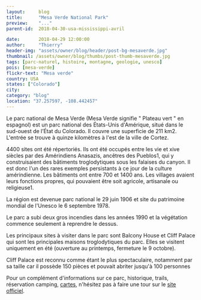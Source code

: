 ```yaml
---
layout:     blog
title:      "Mesa Verde National Park"
preview:    "..."
parent-id:  2018-04-30-usa-mississippi-avril

date:       2018-04-29 12:00:00
author:     "Thierry"
header-img: "assets/owner/blog/header/post-bg-mesaverde.jpg"
thumbnail: /assets/owner/blog/thumbs/post-thumb-mesaverde.jpg
tags: [parc-naturel, histoire, montagne, geologie, unesco]
pois: [mesa-verde]
flickr-text: "Mesa verde"
country: USA 
states: ["Colorado"]
city: 
category: "blog"
location: "37.257597, -108.442457"
---
```



Le parc national de Mesa Verde (Mesa Verde signifie " Plateau vert " en espagnol) est un parc national des États-Unis d'Amérique, situé dans le sud-ouest de l’État du Colorado. Il couvre une superficie de 211 km2. L'entrée se trouve à quinze kilomètres à l'est de la ville de Cortez.

4400 sites ont été répertoriés. Ils ont été occupés entre les vie et xive siècles par des Amérindiens Anasazis, ancêtres des Pueblos1, qui y construisaient des bâtiments troglodytiques sous les falaises du canyon. Il est donc l'un des rares exemples persistants à ce jour de la culture amérindienne. Les bâtiments ont entre 700 et 1400 ans. Les villages avaient leurs fonctions propres, qui pouvaient être soit agricole, artisanale ou religieuse1.

La région est devenue parc national le 29 juin 1906 et site du patrimoine mondial de l'Unesco le 6 septembre 1978.

Le parc a subi deux gros incendies dans les années 1990 et la végétation commence seulement à reprendre le dessus.

Les principaux sites à visiter dans le parc sont Balcony House et Cliff Palace qui sont les principales maisons troglodytiques du parc. Elles se visitent uniquement en été (ouverture au printemps, fermeture le 9 octobre).

Cliff Palace est reconnu comme étant le plus spectaculaire, notamment par sa taille car il possède 150 pièces et pouvait abriter jusqu'à 100 personnes


Pour un complément d'informations sur ce parc, historique, trails, réservation camping, [cartes](https://www.nps.gov/meve/planyourvisit/maps.htm), n'hésitez pas à faire une tour sur le [site officiel](http://www.www.nps.gov/meve/index.htm).  